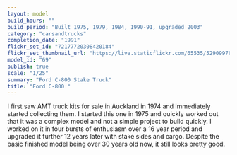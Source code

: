 ```yaml
---
layout: model
build_hours: ""
build_period: "Built 1975, 1979, 1984, 1990-91, upgraded 2003"
category: "carsandtrucks"
completion_date: "1991"
flickr_set_id: "72177720308420184"
flickr_set_thumbnail_url: "https://live.staticflickr.com/65535/52909978382_a54b0c7c5c_m.jpg"
model_id: "69"
publish: true
scale: "1/25"
summary: "Ford C-800 Stake Truck"
title: "Ford C-800 "
---
```


I first saw AMT truck kits for sale in Auckland in 1974 and immediately started collecting them. I started this one in 1975 and quickly worked out that it was a complex model and not a simple project to build quickly. I worked on it in four bursts of enthusiasm over a 16 year period and upgraded it further 12 years later with stake sides and cargo. Despite the basic finished model being over 30 years old now, it still looks pretty good.
